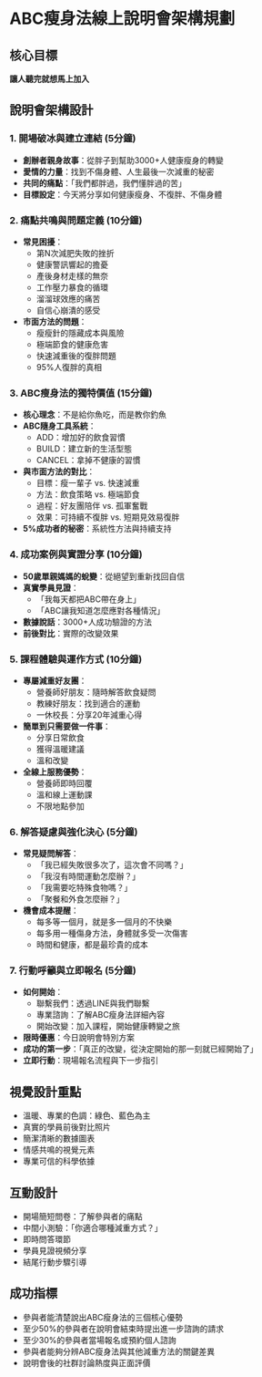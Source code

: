 # ABC瘦身法線上說明會架構規劃

## 核心目標
**讓人聽完就想馬上加入**

## 說明會架構設計

### 1. 開場破冰與建立連結 (5分鐘)
- **創辦者親身故事**：從胖子到幫助3000+人健康瘦身的轉變
- **愛情的力量**：找到不傷身體、人生最後一次減重的秘密
- **共同的痛點**：「我們都胖過，我們懂胖過的苦」
- **目標設定**：今天將分享如何健康瘦身、不復胖、不傷身體

### 2. 痛點共鳴與問題定義 (10分鐘)
- **常見困擾**：
  - 第N次減肥失敗的挫折
  - 健康警訊響起的擔憂
  - 產後身材走樣的無奈
  - 工作壓力暴食的循環
  - 溜溜球效應的痛苦
  - 自信心崩潰的感受
- **市面方法的問題**：
  - 瘦瘦針的隱藏成本與風險
  - 極端節食的健康危害
  - 快速減重後的復胖問題
  - 95%人復胖的真相

### 3. ABC瘦身法的獨特價值 (15分鐘)
- **核心理念**：不是給你魚吃，而是教你釣魚
- **ABC隨身工具系統**：
  - ADD：增加好的飲食習慣
  - BUILD：建立新的生活型態
  - CANCEL：拿掉不健康的習慣
- **與市面方法的對比**：
  - 目標：瘦一輩子 vs. 快速減重
  - 方法：飲食策略 vs. 極端節食
  - 過程：好友團陪伴 vs. 孤軍奮戰
  - 效果：可持續不復胖 vs. 短期見效易復胖
- **5%成功者的秘密**：系統性方法與持續支持

### 4. 成功案例與實證分享 (10分鐘)
- **50歲單親媽媽的蛻變**：從絕望到重新找回自信
- **真實學員見證**：
  - 「我每天都把ABC帶在身上」
  - 「ABC讓我知道怎麼應對各種情況」
- **數據說話**：3000+人成功驗證的方法
- **前後對比**：實際的改變效果

### 5. 課程體驗與運作方式 (10分鐘)
- **專屬減重好友團**：
  - 營養師好朋友：隨時解答飲食疑問
  - 教練好朋友：找到適合的運動
  - 一休校長：分享20年減重心得
- **簡單到只需要做一件事**：
  - 分享日常飲食
  - 獲得溫暖建議
  - 溫和改變
- **全線上服務優勢**：
  - 營養師即時回覆
  - 溫和線上運動課
  - 不限地點參加

### 6. 解答疑慮與強化決心 (5分鐘)
- **常見疑問解答**：
  - 「我已經失敗很多次了，這次會不同嗎？」
  - 「我沒有時間運動怎麼辦？」
  - 「我需要吃特殊食物嗎？」
  - 「聚餐和外食怎麼辦？」
- **機會成本提醒**：
  - 每多等一個月，就是多一個月的不快樂
  - 每多用一種傷身方法，身體就多受一次傷害
  - 時間和健康，都是最珍貴的成本

### 7. 行動呼籲與立即報名 (5分鐘)
- **如何開始**：
  - 聯繫我們：透過LINE與我們聯繫
  - 專業諮詢：了解ABC瘦身法詳細內容
  - 開始改變：加入課程，開始健康轉變之旅
- **限時優惠**：今日說明會特別方案
- **成功的第一步**：「真正的改變，從決定開始的那一刻就已經開始了」
- **立即行動**：現場報名流程與下一步指引

## 視覺設計重點
- 溫暖、專業的色調：綠色、藍色為主
- 真實的學員前後對比照片
- 簡潔清晰的數據圖表
- 情感共鳴的視覺元素
- 專業可信的科學依據

## 互動設計
- 開場簡短問卷：了解參與者的痛點
- 中間小測驗：「你適合哪種減重方式？」
- 即時問答環節
- 學員見證視頻分享
- 結尾行動步驟引導

## 成功指標
- 參與者能清楚說出ABC瘦身法的三個核心優勢
- 至少50%的參與者在說明會結束時提出進一步諮詢的請求
- 至少30%的參與者當場報名或預約個人諮詢
- 參與者能夠分辨ABC瘦身法與其他減重方法的關鍵差異
- 說明會後的社群討論熱度與正面評價

